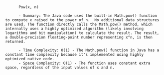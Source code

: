
          Pow(x, n)

          - Summary: The Java code uses the built-in Math.pow() function to compute x raised to the power of n.  No additional data structures are used. The function directly calls the Math.pow() method, which internally uses a highly optimized algorithm (likely involving logarithms and bit manipulation) to calculate the result. The result, a double-precision floating-point number representing x^n, is then returned.

          - Time Complexity: O(1) - The Math.pow() function in Java has a constant time complexity because it's implemented using highly optimized native code.
          - Space Complexity: O(1) - The function uses constant extra space, regardless of the input values of x and n.
          